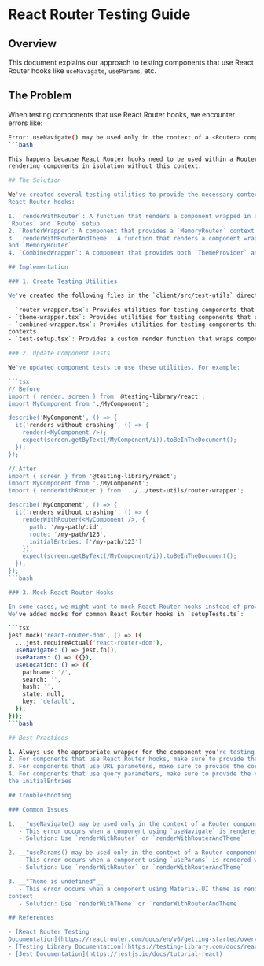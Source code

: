 # React Router Testing Guide

## Overview

This document explains our approach to testing components that use React Router hooks like
`useNavigate`, `useParams`, etc.

## The Problem

When testing components that use React Router hooks, we encounter errors like:

```bash
Error: useNavigate() may be used only in the context of a <Router> component.
```bash

This happens because React Router hooks need to be used within a Router context, but our tests are
rendering components in isolation without this context.

## The Solution

We've created several testing utilities to provide the necessary context for components that use
React Router hooks:

1. `renderWithRouter`: A function that renders a component wrapped in a `MemoryRouter` with a
`Routes` and `Route` setup
2. `RouterWrapper`: A component that provides a `MemoryRouter` context
3. `renderWithRouterAndTheme`: A function that renders a component wrapped in both `ThemeProvider`
and `MemoryRouter`
4. `CombinedWrapper`: A component that provides both `ThemeProvider` and `MemoryRouter` contexts

## Implementation

### 1. Create Testing Utilities

We've created the following files in the `client/src/test-utils` directory:

- `router-wrapper.tsx`: Provides utilities for testing components that use React Router hooks
- `theme-wrapper.tsx`: Provides utilities for testing components that use Material-UI theme
- `combined-wrapper.tsx`: Provides utilities for testing components that need both Router and Theme
contexts
- `test-setup.tsx`: Provides a custom render function that wraps components with necessary providers

### 2. Update Component Tests

We've updated component tests to use these utilities. For example:

```tsx
// Before
import { render, screen } from '@testing-library/react';
import MyComponent from './MyComponent';

describe('MyComponent', () => {
  it('renders without crashing', () => {
    render(<MyComponent />);
    expect(screen.getByText(/MyComponent/i)).toBeInTheDocument();
  });
});

// After
import { screen } from '@testing-library/react';
import MyComponent from './MyComponent';
import { renderWithRouter } from '../../test-utils/router-wrapper';

describe('MyComponent', () => {
  it('renders without crashing', () => {
    renderWithRouter(<MyComponent />, {
      path: '/my-path/:id',
      route: '/my-path/123',
      initialEntries: ['/my-path/123']
    });
    expect(screen.getByText(/MyComponent/i)).toBeInTheDocument();
  });
});
```bash

### 3. Mock React Router Hooks

In some cases, we might want to mock React Router hooks instead of providing a Router context.
We've added mocks for common React Router hooks in `setupTests.ts`:

```tsx
jest.mock('react-router-dom', () => ({
  ...jest.requireActual('react-router-dom'),
  useNavigate: () => jest.fn(),
  useParams: () => ({}),
  useLocation: () => ({
    pathname: '/',
    search: '',
    hash: '',
    state: null,
    key: 'default',
  }),
}));
```bash

## Best Practices

1. Always use the appropriate wrapper for the component you're testing
2. For components that use React Router hooks, make sure to provide the correct path and route
3. For components that use URL parameters, make sure to provide the correct parameters in the route
4. For components that use query parameters, make sure to provide the correct query parameters in
the initialEntries

## Troubleshooting

### Common Issues

1. __"useNavigate() may be used only in the context of a Router component"__
   - This error occurs when a component using `useNavigate` is rendered without a Router context
   - Solution: Use `renderWithRouter` or `renderWithRouterAndTheme`

2. __"useParams() may be used only in the context of a Router component"__
   - This error occurs when a component using `useParams` is rendered without a Router context
   - Solution: Use `renderWithRouter` or `renderWithRouterAndTheme`

3. __"Theme is undefined"__
   - This error occurs when a component using Material-UI theme is rendered without a ThemeProvider
context
   - Solution: Use `renderWithTheme` or `renderWithRouterAndTheme`

## References

- [React Router Testing
Documentation](https://reactrouter.com/docs/en/v6/getting-started/overview#testing)
- [Testing Library Documentation](https://testing-library.com/docs/react-testing-library/setup)
- [Jest Documentation](https://jestjs.io/docs/tutorial-react)
